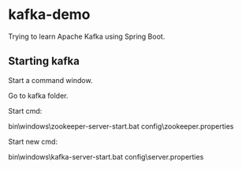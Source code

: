 # kafka-demo
Trying to learn Apache Kafka using Spring Boot.

## Starting kafka
Start a command window.

Go to kafka folder.

Start cmd:

bin\windows\zookeeper-server-start.bat config\zookeeper.properties

Start new cmd:

bin\windows\kafka-server-start.bat config\server.properties
